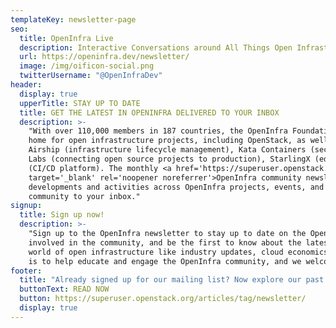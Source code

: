 ```yaml
---
templateKey: newsletter-page
seo:
  title: OpenInfra Live
  description: Interactive Conversations around All Things Open Infrastructure
  url: https://openinfra.dev/newsletter/
  image: /img/oificon-social.png
  twitterUsername: "@OpenInfraDev"
header:
  display: true
  upperTitle: STAY UP TO DATE
  title: GET THE LATEST IN OPENINFRA DELIVERED TO YOUR INBOX
  description: >-
    "With over 110,000 members in 187 countries, the OpenInfra Foundation provides a 
    home for open infrastructure projects, including OpenStack, as well as open source projects 
    Airship (infrastructure lifecycle management), Kata Containers (secure containers), OpenInfra 
    Labs (connecting open source projects to production), StarlingX (edge cloud platform) and Zuul 
    (CI/CD platform). The monthly <a href='https://superuser.openstack.org/articles/tag/newsletter/'
    target='_blank' rel='noopener noreferrer'>OpenInfra community newsletter</a> brings the latest 
    developments and activities across OpenInfra projects, events, and users from the OpenInfra 
    community to your inbox."
signup:
  title: Sign up now!
  description: >-
    "Sign up to the OpenInfra newsletter to stay up to date on the OpenInfra projects, get 
    involved in the community, and be the first to know about the latest happenings in the 
    world of open infrastructure like industry updates, cloud economics, and more! Our goal 
    is to help educate and engage the OpenInfra community, and we welcome you to participate!"
footer:
  title: "Already signed up for our mailing list? Now explore our past newsletters!"
  buttonText: READ NOW
  button: https://superuser.openstack.org/articles/tag/newsletter/
  display: true
---
```

